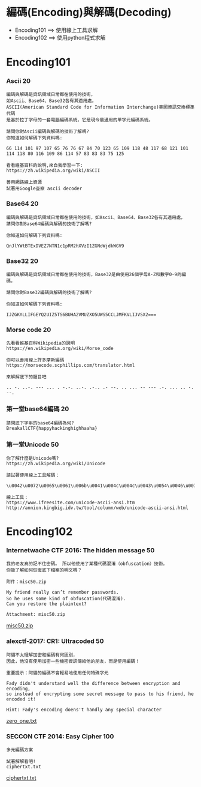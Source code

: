 # 編碼(Encoding)與解碼(Decoding)
- Encoding101 ==> 使用線上工具求解
- Encoding102 ==> 使用python程式求解 

# Encoding101
### Ascii  20
```
編碼與解碼是資訊領域日常都在使用的技術，
如Ascii、Base64、Base32各有其適用處。
ASCII(American Standard Code for Information Interchange)美國資訊交換標準代碼
是基於拉丁字母的一套電腦編碼系統，它是現今最通用的單字元編碼系統。

請問你對Ascii編碼與解碼的技術了解嗎?
你知道如何解碼下列資料嗎:

66 114 101 97 107 65 76 76 67 84 70 123 65 109 118 48 117 68 121 101 114 118 80 116 109 86 114 57 83 83 83 75 125

看看維基百科的說明,來自我學習一下:
https://zh.wikipedia.org/wiki/ASCII

善用網路線上資源
試著用Google查察 ascii decoder
```
### Base64  20
```
編碼與解碼是資訊領域日常都在使用的技術，如Ascii、Base64、Base32各有其適用處，
請問你對Base64編碼與解碼的技術了解嗎?

你知道如何解碼下列資料嗎:

QnJlYWtBTExDVEZ7NTN1c1pRM2hXVzI1ZGNoWjdkWGV9
```

### Base32  20
```
編碼與解碼是資訊領域日常都在使用的技術，Base32是由使用26個字母A-Z和數字0-9的編碼。

請問你對Base32編碼與解碼的技術了解嗎?

你知道如何解碼下列資料嗎:

IJZGKYLLIFGEYQ2UIZ5TS6BUHA2VMUZXO5UWS5CCLJMFKVLIJVSX2===
```
### Morse code  20
```
先看看維基百科Wikipedia的說明
https://en.wikipedia.org/wiki/Morse_code

你可以善用線上許多摩斯編碼
https://morsecode.scphillips.com/translator.html

來解解底下的題目吧

.. -. ..-. --- ... . -.-. ..-. .-.. .- --. .. ... -- --- .-. ... .. -. --.
```
### 第一堂base64編碼  20
```
請問底下字串的base64編碼為何?
BreakallCTF{happyhackinghighhaaha}
```
### 第一堂Unicode  50
```
你了解什麼是Unicode嗎?
https://zh.wikipedia.org/wiki/Unicode

請試著使用線上工具解碼：

\u0042\u0072\u0065\u0061\u006b\u0041\u004c\u004c\u0043\u0054\u0046\u007b\u006d\u0079\u005f\u0066\u0069\u0072\u0073\u0074\u005f\u0055\u006e\u0069\u0043\u0030\u0064\u0065\u005f\u0033\u004f\u005f\u0045\u0061\u0073\u0079\u007d

線上工具：
https://www.ifreesite.com/unicode-ascii-ansi.htm
http://annion.kingbig.idv.tw/tool/column/web/unicode-ascii-ansi.html
```

# Encoding102
### Internetwache CTF 2016: The hidden message  50
```
我的老友真的記不住密碼。 所以他使用了某種代碼混淆（obfuscation）技術。 
你能了解如何恢復底下檔案的明文嗎？

附件：misc50.zip
```
```
My friend really can’t remember passwords. 
So he uses some kind of obfuscation(代碼混淆).
Can you restore the plaintext?

Attachment: misc50.zip
```
[misc50.zip](misc50.zip)
### alexctf-2017: CR1: Ultracoded  50
```
阿貓不太理解加密和編碼有何區別，
因此，他沒有使用加密一些機密資訊傳給他的朋友，而是使用編碼！

重要提示：阿貓的編碼不會輕易地使用任何特殊字元
```
```
Fady didn't understand well the difference between encryption and encoding, 
so instead of encrypting some secret message to pass to his friend, he encoded it!

Hint: Fady's encoding doens't handly any special character
```
[zero_one.txt](zero_one.txt)

### SECCON CTF 2014: Easy Cipher  100
```
多元編碼方案

試著解解看吧!
ciphertxt.txt
```
[ciphertxt.txt](ciphertxt.txt)

